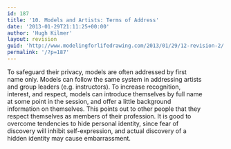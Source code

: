 ```yaml
---
id: 187
title: '10. Models and Artists: Terms of Address'
date: '2013-01-29T21:11:25+00:00'
author: 'Hugh Kilmer'
layout: revision
guid: 'http://www.modelingforlifedrawing.com/2013/01/29/12-revision-2/'
permalink: '/?p=187'
---
```


To safeguard their privacy, models are often addressed by first  
name only. Models can follow the same system in addressing artists  
and group leaders (e.g. instructors). To increase recognition,  
interest, and respect, models can introduce themselves by full name  
at some point in the session, and offer a little background  
information on themselves. This points out to other people that they  
respect themselves as members of their profession. It is good to  
overcome tendencies to hide personal identity, since fear of  
discovery will inhibit self-expression, and actual discovery of a  
hidden identity may cause embarrassment.